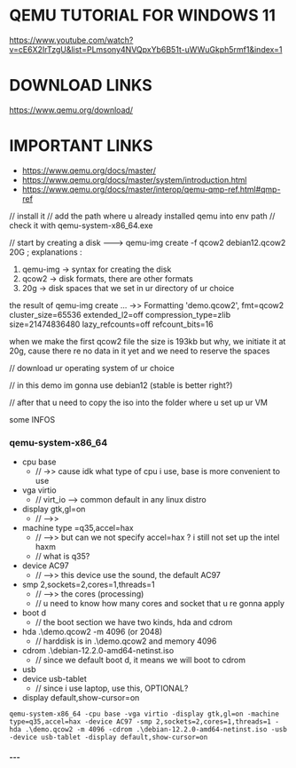 # QEMU TUTORIAL FOR WINDOWS 11

https://www.youtube.com/watch?v=cE6X2IrTzgU&list=PLmsony4NVQpxYb6B51t-uWWuGkph5rmf1&index=1

# DOWNLOAD LINKS

https://www.qemu.org/download/

# IMPORTANT LINKS

- https://www.qemu.org/docs/master/
- https://www.qemu.org/docs/master/system/introduction.html
- https://www.qemu.org/docs/master/interop/qemu-qmp-ref.html#qmp-ref

// install it
// add the path where u already installed qemu into env path
// check it with qemu-system-x86_64.exe

// start by creating a disk
---> qemu-img create -f qcow2 debian12.qcow2 20G
; explanations :

1. qemu-img -> syntax for creating the disk
2. qcow2 -> disk formats, there are other formats
3. 20g -> disk spaces that we set in ur directory of ur choice

the result of qemu-img create ... ->> Formatting 'demo.qcow2', fmt=qcow2 cluster_size=65536 extended_l2=off compression_type=zlib size=21474836480 lazy_refcounts=off refcount_bits=16

when we make the first qcow2 file the size is 193kb but why, we initiate it at 20g, cause there re no data in it yet and we need to reserve the spaces

// download ur operating system of ur choice

// in this demo im gonna use debian12 (stable is better right?)

// after that u need to copy the iso into the folder where u set up ur VM

some INFOS

### qemu-system-x86_64

- cpu base
  - // ->> cause idk what type of cpu i use, base is more convenient to use
- vga virtio
  - // virt_io --> common default in any linux distro
- display gtk,gl=on
  - // -->>
- machine type =q35,accel=hax
  - // -->> but can we not specify accel=hax ? i still not set up the intel haxm
  - // what is q35?
- device AC97
  - // -->> this device use the sound, the default AC97
- smp 2,sockets=2,cores=1,threads=1
  - // -->> the cores (processing)
  - // u need to know how many cores and socket that u re gonna apply
- boot d
  - // the boot section we have two kinds, hda and cdrom
- hda .\demo.qcow2 -m 4096 (or 2048)
  - // harddisk is in .\demo.qcow2 and memory 4096
- cdrom .\debian-12.2.0-amd64-netinst.iso
  - // since we default boot d, it means we will boot to cdrom
- usb
- device usb-tablet
  - // since i use laptop, use this, OPTIONAL?
- display default,show-cursor=on

```
qemu-system-x86_64 -cpu base -vga virtio -display gtk,gl=on -machine type=q35,accel=hax -device AC97 -smp 2,sockets=2,cores=1,threads=1 -hda .\demo.qcow2 -m 4096 -cdrom .\debian-12.2.0-amd64-netinst.iso -usb -device usb-tablet -display default,show-cursor=on
```

#### ---
